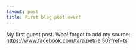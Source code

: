```yaml
---
layout: post
title: First blog post ever!
---
```


My first guest post. Woo!
forgot to add my source: https://www.facebook.com/tara.petrie.50?fref=ts
